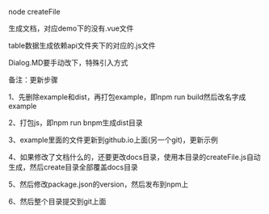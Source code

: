 node createFile

生成文档，对应demo下的没有.vue文件

table数据生成依赖api文件夹下的对应的.js文件

Dialog.MD要手动改下，特殊引入方式








备注：更新步骤

1、先删除example和dist，再打包example，即npm run build然后改名字成example

2、打包js，即npm run bnpm生成dist目录

3、example里面的文件更新到github.io上面(另一个git)，更新示例

4、如果修改了文档什么的，还要更改docs目录，使用本目录的createFile.js自动生成，然后create目录全部覆盖docs目录

5、然后修改package.json的version，然后发布到npm上

6、然后整个目录提交到git上面
